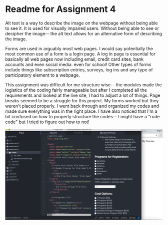 # Readme for Assignment 4
Alt text is a way to describe the image on the webpage without being able to see it. It is used for visually impaired users. Without being able to see or decipher the image-- the alt text allows for an alternative form of describing the image.

Forms are used in arguably most web pages. I would say potentially the most common use of a form is a login page. A log in page is essential for basically all web pages now including email, credit card sites, bank accounts and even social media. even for school! Other types of forms include things like subscription entries, surveys, log ins and any type of participatory element to a webpage.

This assignment was difficult for me structure wise-- the modules made the logistics of the coding fairly manageable but after I completed all the requirements and looked at the live site, I had to adjust a lot of things. Page breaks seemed to be a struggle for this project. My forms worked but they weren't placed properly. I went back through and organized my codes and made sure everything was in the right place. I have also noticed that I'm a bit confused on how to properly structure the codes-- I might have a "rude code" but I tried to figure out how to not!

![image of assignment 4](./images/screen_shot_a4.png)
